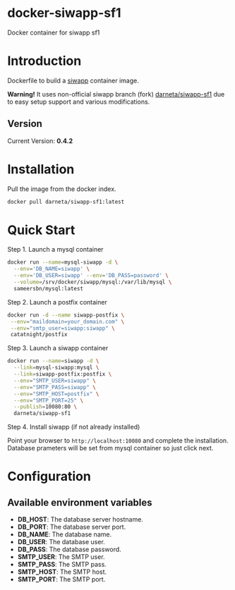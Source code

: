 # docker-siwapp-sf1
Docker container for siwapp sf1

# Introduction

Dockerfile to build a [siwapp](http://www.siwapp.org/) container image.

**Warning!** It uses non-official siwapp branch (fork) [darneta/siwapp-sf1](http://github.com/darneta/siwapp-sf1) due to easy setup support and various modifications.

## Version

Current Version: **0.4.2**

# Installation

Pull the image from the docker index.

```bash
docker pull darneta/siwapp-sf1:latest
```

# Quick Start

Step 1. Launch a mysql container

```bash
docker run --name=mysql-siwapp -d \
  --env='DB_NAME=siwapp' \
  --env='DB_USER=siwapp' --env='DB_PASS=password' \
  --volume=/srv/docker/siwapp/mysql:/var/lib/mysql \
  sameersbn/mysql:latest
```

Step 2. Launch a postfix container

```bash
docker run -d --name siwapp-postfix \
 --env="maildomain=your_domain.com" \
 --env="smtp_user=siwapp:siwapp" \
 catatnight/postfix
```

Step 3. Launch a siwapp container

```bash
docker run --name=siwapp -d \
  --link=mysql-siwapp:mysql \
  --link=siwapp-postfix:postfix \
  --env="SMTP_USER=siwapp" \
  --env="SMTP_PASS=siwapp" \
  --env="SMTP_HOST=postfix" \
  --env="SMTP_PORT=25" \
  --publish=10080:80 \
  darneta/siwapp-sf1
```

Step 4. Install siwapp (if not already installed)

Point your browser to `http://localhost:10080` and complete the installation. Database prameters will be set from mysql container so just click next.

# Configuration

## Available environment variables

- **DB_HOST**: The database server hostname. 
- **DB_PORT**: The database server port.
- **DB_NAME**: The database name.
- **DB_USER**: The database user.
- **DB_PASS**: The database password.
- **SMTP_USER**: The SMTP user.
- **SMTP_PASS**: The SMTP pass.
- **SMTP_HOST**: The SMTP host.
- **SMTP_PORT**: The SMTP port.
